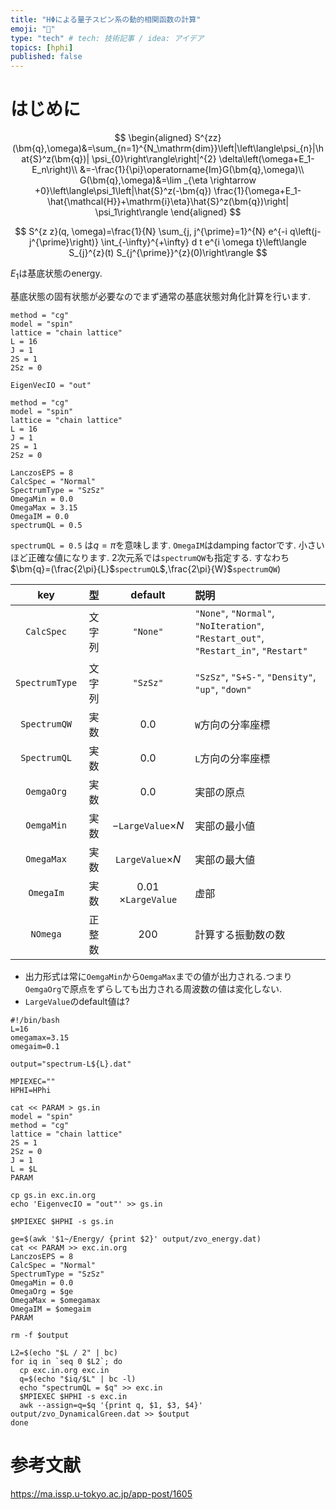 ```yaml
---
title: "HΦによる量子スピン系の動的相関函数の計算"
emoji: "🦀"
type: "tech" # tech: 技術記事 / idea: アイデア
topics: [hphi]
published: false
---
```


# はじめに

$$
\begin{aligned}
S^{zz}(\bm{q},\omega)&=\sum_{n=1}^{N_\mathrm{dim}}\left|\left\langle\psi_{n}|\hat{S}^z(\bm{q})| \psi_{0}\right\rangle\right|^{2} \delta\left(\omega+E_1-E_n\right)\\
&=-\frac{1}{\pi}\operatorname{Im}G(\bm{q},\omega)\\
G(\bm{q},\omega)&=\lim _{\eta \rightarrow +0}\left\langle\psi_1\left|\hat{S}^z(-\bm{q}) \frac{1}{\omega+E_1-\hat{\mathcal{H}}+\mathrm{i}\eta}\hat{S}^z(\bm{q})\right| \psi_1\right\rangle
\end{aligned}
$$

$$
S^{z z}(q, \omega)=\frac{1}{N} \sum_{j, j^{\prime}=1}^{N} e^{-i q\left(j-j^{\prime}\right)} \int_{-\infty}^{+\infty} d t e^{i \omega t}\left\langle S_{j}^{z}(t) S_{j^{\prime}}^{z}(0)\right\rangle
$$


$E_1$は基底状態のenergy.

基底状態の固有状態が必要なのでまず通常の基底状態対角化計算を行います.

```:gs.in
method = "cg"
model = "spin"
lattice = "chain lattice"
L = 16
J = 1
2S = 1
2Sz = 0

EigenVecIO = "out"
```


```
method = "cg"
model = "spin"
lattice = "chain lattice"
L = 16
J = 1
2S = 1
2Sz = 0

LanczosEPS = 8
CalcSpec = "Normal"
SpectrumType = "SzSz"
OmegaMin = 0.0
OmegaMax = 3.15
OmegaIM = 0.0
spectrumQL = 0.5
```

`spectrumQL = 0.5` は$q=\pi$を意味します.
`OmegaIM`はdamping factorです.
小さいほど正確な値になります.
2次元系では`spectrumQW`も指定する.
すなわち$\bm{q}=(\frac{2\pi}{L}$`spectrumQL`$,\frac{2\pi}{W}$`spectrumQW`$)$

| key | 型 | default | 説明 |
|:---:|:---:|:---:|:---|
| `CalcSpec` | 文字列 | `"None"` | `"None"`, `"Normal"`, `"NoIteration"`, `"Restart_out"`, `"Restart_in"`, `"Restart"`|
| `SpectrumType` | 文字列 | `"SzSz"` | `"SzSz"`, `"S+S-"`, `"Density"`, `"up"`, `"down"` |
| `SpectrumQW` | 実数 | 0.0 | `W`方向の分率座標 |
| `SpectrumQL` |  実数 | 0.0 | `L`方向の分率座標 |
| `OemgaOrg` |  実数 | 0.0 | 実部の原点 |
| `OemgaMin` |  実数 | $-$`LargeValue`$\times N$ | 実部の最小値 |
| `OmegaMax` |  実数 | `LargeValue`$\times N$ | 実部の最大値 |
| `OmegaIm` |  実数 | 0.01 $\times$`LargeValue` | 虚部 |
| `NOmega` | 正整数 | 200 | 計算する振動数の数 |

- 出力形式は常に`OemgaMin`から`OemgaMax`までの値が出力される.つまり`OemgaOrg`で原点をずらしても出力される周波数の値は変化しない.
- `LargeValue`のdefault値は?



```bash:
#!/bin/bash
L=16
omegamax=3.15
omegaim=0.1

output="spectrum-L${L}.dat"

MPIEXEC=""
HPHI=HPhi

cat << PARAM > gs.in
model = "spin"
method = "cg"
lattice = "chain lattice"
2S = 1
2Sz = 0
J = 1
L = $L
PARAM

cp gs.in exc.in.org
echo 'EigenvecIO = "out"' >> gs.in

$MPIEXEC $HPHI -s gs.in

ge=$(awk '$1~/Energy/ {print $2}' output/zvo_energy.dat)
cat << PARAM >> exc.in.org
LanczosEPS = 8
CalcSpec = "Normal"
SpectrumType = "SzSz"
OmegaMin = 0.0
OmegaOrg = $ge
OmegaMax = $omegamax
OmegaIM = $omegaim
PARAM

rm -f $output

L2=$(echo "$L / 2" | bc)
for iq in `seq 0 $L2`; do
  cp exc.in.org exc.in
  q=$(echo "$iq/$L" | bc -l)
  echo "spectrumQL = $q" >> exc.in
  $MPIEXEC $HPHI -s exc.in
  awk --assign=q=$q '{print q, $1, $3, $4}' output/zvo_DynamicalGreen.dat >> $output
done

```

# 参考文献
https://ma.issp.u-tokyo.ac.jp/app-post/1605
